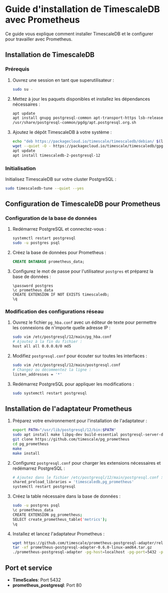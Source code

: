# Guide d'installation de TimescaleDB avec Prometheus

Ce guide vous explique comment installer TimescaleDB et le configurer pour travailler avec Prometheus.

## Installation de TimescaleDB

### Prérequis

1. Ouvrez une session en tant que superutilisateur :
   ```bash
   sudo su -
   ```

2. Mettez à jour les paquets disponibles et installez les dépendances nécessaires :
   ```bash
   apt update
   apt install gnupg postgresql-common apt-transport-https lsb-release wget
   /usr/share/postgresql-common/pgdg/apt.postgresql.org.sh
   ```

3. Ajoutez le dépôt TimescaleDB à votre système :
   ```bash
   echo "deb https://packagecloud.io/timescale/timescaledb/debian/ $(lsb_release -c -s) main" | sudo tee /etc/apt/sources.list.d/timescaledb.list
   wget --quiet -O - https://packagecloud.io/timescale/timescaledb/gpgkey | sudo apt-key add -
   apt update
   apt install timescaledb-2-postgresql-12
   ```

### Initialisation

Initialisez TimescaleDB sur votre cluster PostgreSQL :
```bash
sudo timescaledb-tune --quiet --yes
```

## Configuration de TimescaleDB pour Prometheus

### Configuration de la base de données

1. Redémarrez PostgreSQL et connectez-vous :
   ```bash
   systemctl restart postgresql
   sudo -u postgres psql
   ```

2. Créez la base de données pour Prometheus :
   ```sql
   CREATE DATABASE prometheus_data;
   ```

3. Configurez le mot de passe pour l'utilisateur `postgres` et préparez la base de données :
   ```psql
   \password postgres
   \c prometheus_data
   CREATE EXTENSION IF NOT EXISTS timescaledb;
   \q
   ```

### Modification des configurations réseau

1. Ouvrez le fichier `pg_hba.conf` avec un éditeur de texte pour permettre les connexions de n'importe quelle adresse IP :
   ```bash
   sudo vim /etc/postgresql/12/main/pg_hba.conf
   # Ajoutez à la fin du fichier :
   host all all 0.0.0.0/0 md5
   ```

2. Modifiez `postgresql.conf` pour écouter sur toutes les interfaces :
   ```bash
   sudo vim /etc/postgresql/12/main/postgresql.conf
   # Changez ou décommentez la ligne :
   listen_addresses = '*'
   ```

3. Redémarrez PostgreSQL pour appliquer les modifications :
   ```bash
   sudo systemctl restart postgresql
   ```

## Installation de l'adaptateur Prometheus

1. Préparez votre environnement pour l'installation de l'adaptateur :
   ```bash
   export PATH="/usr/lib/postgresql/12/bin:$PATH"
   sudo apt install make libpq-dev build-essential postgresql-server-dev-12
   git clone https://github.com/timescale/pg_prometheus
   cd pg_prometheus
   make
   make install
   ```

2. Configurez `postgresql.conf` pour charger les extensions nécessaires et redémarrez PostgreSQL :
   ```bash
   # Ajoutez dans le fichier /etc/postgresql/12/main/postgresql.conf :
   shared_preload_libraries = 'timescaledb,pg_prometheus'
   systemctl restart postgresql
   ```

3. Créez la table nécessaire dans la base de données :
   ```bash
   sudo -u postgres psql
   \c prometheus_data
   CREATE EXTENSION pg_prometheus;
   SELECT create_prometheus_table('metrics');
   \q
   ```

4. Installez et lancez l'adaptateur Prometheus :
   ```bash
   wget https://github.com/timescale/prometheus-postgresql-adapter/releases/download/v0.6.0/prometheus-postgresql-adapter-0.6.0-linux-amd64.tar.gz
   tar -xf prometheus-postgresql-adapter-0.6.0-linux-amd64.tar.gz
   ./prometheus-postgresql-adapter -pg-host=localhost -pg-port=5432 -pg-user=postgres -pg-password=password -pg-database=prometheus_data -web-listen-address=:9201
   ```

## Port et service
   - **TimeScales**: Port 5432
   - **prometheus_postgresql**: Port 80
